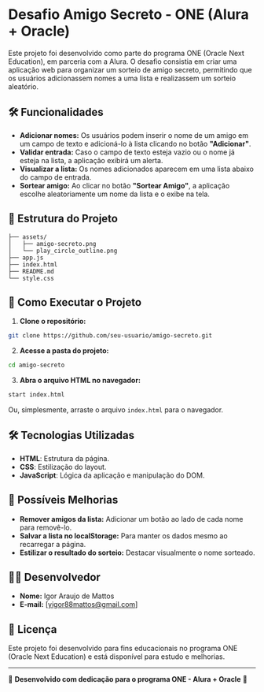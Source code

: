 # Desafio Amigo Secreto - ONE (Alura + Oracle)

Este projeto foi desenvolvido como parte do programa ONE (Oracle Next Education), em parceria com a Alura. O desafio consistia em criar uma aplicação web para organizar um sorteio de amigo secreto, permitindo que os usuários adicionassem nomes a uma lista e realizassem um sorteio aleatório.

## 🛠️ Funcionalidades

- **Adicionar nomes:** Os usuários podem inserir o nome de um amigo em um campo de texto e adicioná-lo à lista clicando no botão **"Adicionar"**.
- **Validar entrada:** Caso o campo de texto esteja vazio ou o nome já esteja na lista, a aplicação exibirá um alerta.
- **Visualizar a lista:** Os nomes adicionados aparecem em uma lista abaixo do campo de entrada.
- **Sortear amigo:** Ao clicar no botão **"Sortear Amigo"**, a aplicação escolhe aleatoriamente um nome da lista e o exibe na tela.

## 📂 Estrutura do Projeto

```
├── assets/
│   ├── amigo-secreto.png
│   └── play_circle_outline.png
├── app.js
├── index.html
├── README.md
└── style.css
```

## 🚀 Como Executar o Projeto

1. **Clone o repositório:**

```bash
git clone https://github.com/seu-usuario/amigo-secreto.git
```

2. **Acesse a pasta do projeto:**

```bash
cd amigo-secreto
```

3. **Abra o arquivo HTML no navegador:**

```bash
start index.html
```
Ou, simplesmente, arraste o arquivo `index.html` para o navegador.

## 🛠️ Tecnologias Utilizadas

- **HTML**: Estrutura da página.
- **CSS**: Estilização do layout.
- **JavaScript**: Lógica da aplicação e manipulação do DOM.

## 🧩 Possíveis Melhorias

- **Remover amigos da lista:** Adicionar um botão ao lado de cada nome para removê-lo.
- **Salvar a lista no localStorage:** Para manter os dados mesmo ao recarregar a página.
- **Estilizar o resultado do sorteio:** Destacar visualmente o nome sorteado.

## 👨‍💻 Desenvolvedor

- **Nome:** Igor Araujo de Mattos
- **E-mail:** [yigor88mattos@gmail.com]

## 📄 Licença

Este projeto foi desenvolvido para fins educacionais no programa ONE (Oracle Next Education) e está disponível para estudo e melhorias.

---

🔧 **Desenvolvido com dedicação para o programa ONE - Alura + Oracle** 🚀